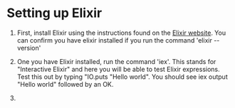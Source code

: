 
# Setting up Elixir

1. First, install Elixir using the instructions found on the [Elixir website](https://elixir-lang.org/install.html). You can confirm you have elixir installed if you run the command 'elixir --version'

2. One you have Elixir installed, run the command 'iex'. This stands for "Interactive Elixir" and here you will be able to test Elixir expressions. Test this out by typing "IO.puts "Hello world". You should see iex output "Hello world"  followed by an OK.

3.
